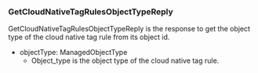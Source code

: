 ### GetCloudNativeTagRulesObjectTypeReply
GetCloudNativeTagRulesObjectTypeReply is the response to get the object type
of the cloud native tag rule from its object id.

- objectType: ManagedObjectType
  - Object_type is the object type of the cloud native tag rule.
